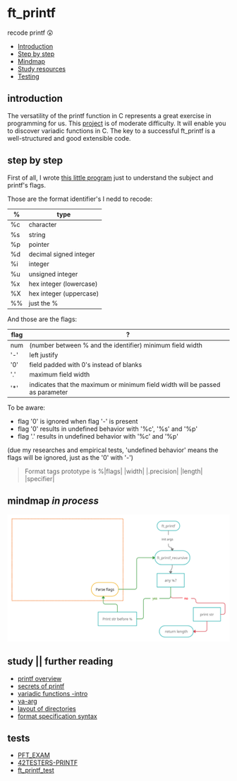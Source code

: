 # ft_printf
 recode printf :astonished:

* [Introduction](#introduction)
* [Step by step](#step)
* [Mindmap](#mindmap) 
* [Study resources](#study)
* [Testing](#tests) 

## introduction  

The versatility of the printf function in C represents a great exercise in programming for us. This [project](https://github.com/paulahemsi/ft_printf/blob/main/en.subject.pdf) is of moderate difficulty. It will enable you to discover variadic functions in C.
The key to a successful ft_printf is a well-structured and good extensible code.

## step by step

First of all, I wrote [this little program](understanding_printf_flags.c) just to understand the subject and printf's flags.

Those are the format identifier's I nedd to recode:

%  | type |
---|------|
%c | character				|
%s | string					|
%p | pointer				|
%d | decimal signed integer	|
%i | integer				|
%u | unsigned integer		|
%x | hex integer (lowercase)|
%X | hex integer (uppercase)|
%% | just the %				|

And those are the flags:

flag| ? |
----|---|
num	| (number between % and the identifier) minimum field width						|
'-' 	| left justify 																	|
'0' 	| field padded with 0's instead of blanks										|
'.' 	| maximum field width															|
'*' 	| indicates that the maximum or minimum field width will be passed as parameter	|

To be aware:

* flag '0' is ignored when flag '-' is present
* flag '0' results in undefined behavior with '%c', '%s' and '%p'
* flag '.' results in undefined behavior with '%c' and '%p'

(due my researches and empirical tests, 'undefined behavior' means the flags will be ignored, just as the '0' with '-')

>Format tags prototype is %|flags| |width| |.precision| |length| |specifier|

## mindmap *in process*

![](ft_printf.jpg)

## study || further reading

* [printf overview](https://www.tutorialspoint.com/c_standard_library/c_function_printf.htm)
* [secrets of printf](https://www.cypress.com/file/54441/download)
* [variadic functions -intro](https://www.youtube.com/watch?v=FgvrnYScdH8)
* [va-arg](https://www.tutorialspoint.com/c_standard_library/c_macro_va_arg.htm)
* [layout of directories](http://syque.com/cstyle/ch7.1.htm)
* [format specification syntax](https://docs.microsoft.com/pt-br/cpp/c-runtime-library/format-specification-syntax-printf-and-wprintf-functions?view=msvc-160)

## tests
   
* [PFT_EXAM](https://github.com/cclaude42/PFT_2019)
* [42TESTERS-PRINTF](https://github.com/Mazoise/42TESTERS-PRINTF)
* [ft_printf_test](https://github.com/cacharle/ft_printf_test)
